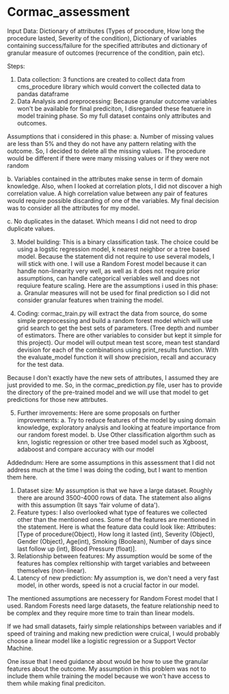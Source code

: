 # Cormac_assessment
Input Data: Dictionary of attributes (Types of procedure, How long the procedure lasted, Severity of the condition), Dictionary of variables containing success/failure for the specified attributes and dictionary of granular measure of outcomes (recurrence of the condition, pain etc).

Steps:
1. Data collection: 3 functions are created to collect data from cms_procedure library which would convert the collected data to pandas dataframe
2. Data Analysis and preprocessing: Because granular outcome variables won't be available for final prediciton, I disregarded these featuere in model training phase. So my full dataset contains only attributes and outcomes.
  
  Assumptions that i considered in this phase:
  a. Number of missing values are less than 5% and they do not have any pattern relating with the outcome. So, I decided to delete all the missing values. The procedure would be different if there were many missing values or if they were not random
  
  b. Variables contained in the attributes make sense in term of domain knowledge. Also, when I looked at correlation plots, I did not discover a high correlation value. A high correlation value between any pair of features would require possible discarding of one of the variables. My final decision was to consider all the attributes for my model.
  
  c. No duplicates in the dataset. Which means I did not need to drop duplicate values.
  
3. Model building: This is a binary classification task. The choice could be using a logstic regression model, k nearest neighbor or a tree based model. Because the statement did not require to use several models, I will stick with one. I will use a Random Forest model because it can handle non-linearity very well, as well as it does not require prior assumptions, can handle categorical veriables well and does not requiure feature scaling. Here are the assumptions i used in this phase:
  a. Granular measures will not be used for final prediction so I did not consider granular features when training the model. 
  
4. Coding: cormac_train.py will extract the data from source, do some simple preprocessing and build a random forest model which will use grid search to get the best sets of parameters. (Tree depth and number of estimators. There are other variables to consider but kept it simple for this project). Our model will output mean test score, mean test standard devision for each of the combinations using print_results function. With the evaluate_model function it will show precision, recall and accuracy for the test data.

  Because I don't exactly have the new sets of attributes, I assumed they are just provided to me. So, in the cormac_prediction.py file, user has to provide the directory of the pre-trained model and we will use that model to get predictions for those new attrbutes.
  
 5. Further imrovements: Here are some proposals on further improvements:
    a. Try to reduce features of the model by using domain knowledge, exploratory analysis and looking at feature importance from our random forest model.
    b. Use Other classification algorthm such as knn, logistic regression or other tree based model such as Xgboost, adaboost and compare accuracy with our model
    
Addedndum:
Here are some assumptions in this assessment that I did not address much at the time I was doing the coding, but I want to mention them here.
1. Dataset size: My assumption is that we have a large dataset. Roughly there are around 3500-4000 rows of data. The statement also aligns with this assumption (It says 'fair volume of data').
2. Feature types: I also overlooked what type of features we collected other than the mentioned ones. Some of the features are mentioned in the statement. Here is what the feature data could look like:
 Attributes: [Type of procedure(Object), How long it lasted (int), Severity (Object),  Gender (Object), Age(int), Smoking (Boolean), Number of days since last follow up (int), Blood Pressure (float)].
3. Relationship between features: My assumption would be some of the features has complex reltionship with target variables and betweeen themselves (non-linear).
4. Latency of new prediction: My assumption is, we don't need a very fast model, in other words, speed is not a crucial factor in our model.

The mentioned assumptions are necessery for Random Forest model that I used. Random Forests need large datasets, the feature relationship need to be complex and they require more time
to train than linear models.

If we had small datasets, fairly simple relationships between variables and if speed of training and making new prediction were cruical, I would probably choose a linear model like
a logistic regression or a Support Vector Machine.

One issue that I need guidance about would be how to use the granular features about the outcome. My assumption in this problem was not to include them while training the model because
we won't have access to them while making final prediciton. 
 
  

  
  
